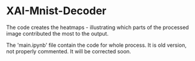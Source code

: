 # XAI-Mnist-Decoder
The code creates the heatmaps - illustrating which parts of the processed image contributed the most to the output. 

The 'main.ipynb' file contain the code for whole process. It is old version, not properly commented. It will be corrected soon. 
